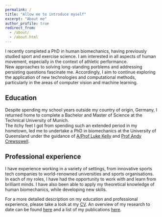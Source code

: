 ```yaml
---
permalink: /
title: "Allow me to introduce myself"
excerpt: "About me"
author_profile: true
redirect_from: 
  - /about/
  - /about.html
---
```


I recently completed a PhD in human biomechanics, having previously studied sport and exercise science. I am interested in all aspects of human movement, especially in the context of athletic performance.  
New approaches to solving long-standing porblems and addressing persisting questions fascinate me. Accordingly, I aim to continue exploring the application of new technologies and computational methods, particularly in the areas of computer vision and machine learning.

Education
------

Despite spending my school years outside my country of origin, Germany, I returned home to complete a Bachelor and Master of Science at the Technical University of Munich.  
The itchy feet I got from spending such an extended period in my hometown, led me to undertake a PhD in biomechanics at the University of Queensland under the guidance of [A/Prof Luke Kelly](https://scholar.google.com.au/citations?user=4oen8loAAAAJ&hl=en&oi=sra) and [Prof Andy Crewsswell](https://scholar.google.com.au/citations?user=MGG3Bs8AAAAJ&hl=en&oi=ao).

Professional experience
------

I have experience working in a variety of settings, from innovative sports tech companies to world-renowned universities and sports organisations.  
In each of my roles, I have had the opportunity to work with and learn from brilliant minds. I have also been able to apply my theoretical knowledge of human biomechanics, while developing new skills.


For a more detailed description on my education and professional experience, please take a look at my [CV](/files/CV_202306.pdf). An overview of my research to date can be found [here](/portfolio) and a list of my publications [here](/publications).
